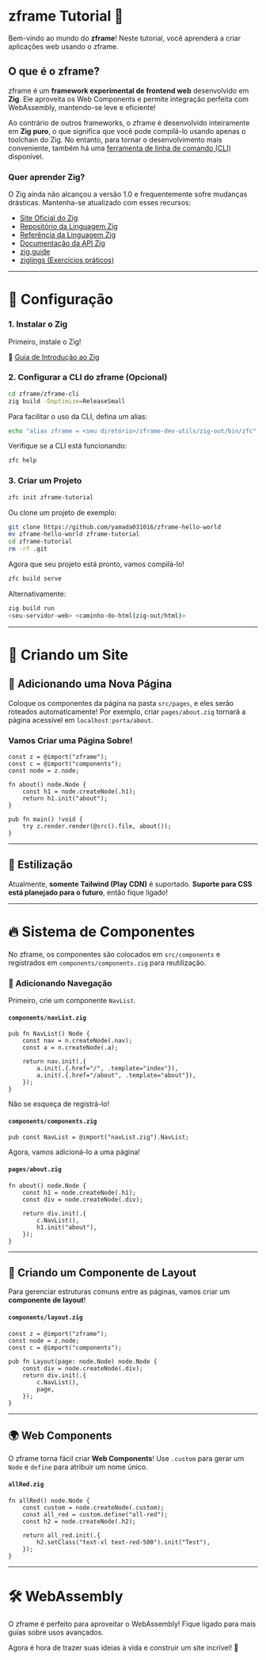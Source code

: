 # zframe Tutorial 🚀

Bem-vindo ao mundo do **zframe**! Neste tutorial, você aprenderá a criar aplicações web usando o zframe.

## O que é o zframe?

zframe é um **framework experimental de frontend web** desenvolvido em **Zig**. Ele aproveita os Web Components e permite integração perfeita com WebAssembly, mantendo-se leve e eficiente!

Ao contrário de outros frameworks, o zframe é desenvolvido inteiramente em **Zig puro**, o que significa que você pode compilá-lo usando apenas o toolchain do Zig. No entanto, para tornar o desenvolvimento mais conveniente, também há uma [ferramenta de linha de comando (CLI)](https://github.com/yamada031016/zframe-dev-utils) disponível.

### Quer aprender Zig?

O Zig ainda não alcançou a versão 1.0 e frequentemente sofre mudanças drásticas. Mantenha-se atualizado com esses recursos:

- [Site Oficial do Zig](https://ziglang.org/ja-JP/)
- [Repositório da Linguagem Zig](https://github.com/ziglang/zig)
- [Referência da Linguagem Zig](https://ziglang.org/documentation/master/)
- [Documentação da API Zig](https://ziglang.org/documentation/master/std/#)
- [zig.guide](https://zig.guide/)
- [ziglings (Exercícios práticos)](https://codeberg.org/ziglings/exercises/)

---

# 🚀 Configuração

### 1. Instalar o Zig
Primeiro, instale o Zig!

🔗 [Guia de Introdução ao Zig](https://ziglang.org/learn/getting-started/)

### 2. Configurar a CLI do zframe (Opcional)

```sh
cd zframe/zframe-cli
zig build -Doptimize=ReleaseSmall
```

Para facilitar o uso da CLI, defina um alias:
```sh
echo "alias zframe = <seu diretório>/zframe-dev-utils/zig-out/bin/zfc" >> ~/.bashrc
```

Verifique se a CLI está funcionando:
```sh
zfc help
```

### 3. Criar um Projeto

```sh
zfc init zframe-tutorial
```

Ou clone um projeto de exemplo:

```sh
git clone https://github.com/yamada031016/zframe-hello-world
mv zframe-hello-world zframe-tutorial
cd zframe-tutorial
rm -rf .git
```

Agora que seu projeto está pronto, vamos compilá-lo!

```sh
zfc build serve
```

Alternativamente:
```sh
zig build run
<seu-servidor-web> <caminho-do-html(zig-out/html)>
```

---

# 🎨 Criando um Site

## 📄 Adicionando uma Nova Página

Coloque os componentes da página na pasta `src/pages`, e eles serão roteados automaticamente! Por exemplo, criar `pages/about.zig` tornará a página acessível em `localhost:porta/about`.

### Vamos Criar uma Página Sobre!

```zig
const z = @import("zframe");
const c = @import("components");
const node = z.node;

fn about() node.Node {
    const h1 = node.createNode(.h1);
    return h1.init("about");
}

pub fn main() !void {
    try z.render.render(@src().file, about());
}
```

---

## 🎨 Estilização

Atualmente, **somente Tailwind (Play CDN)** é suportado.
**Suporte para CSS está planejado para o futuro**, então fique ligado!

---

# 🔥 Sistema de Componentes

No zframe, os componentes são colocados em `src/components` e registrados em `components/components.zig` para reutilização.

### 🔗 Adicionando Navegação

Primeiro, crie um componente `NavList`.

#### `components/navList.zig`
```zig
pub fn NavList() Node {
    const nav = n.createNode(.nav);
    const a = n.createNode(.a);

    return nav.init(.{
        a.init(.{.href="/", .template="index"}),
        a.init(.{.href="/about", .template="about"}),
    });
}
```

Não se esqueça de registrá-lo!

#### `components/components.zig`
```zig
pub const NavList = @import("navList.zig").NavList;
```

Agora, vamos adicioná-lo a uma página!

#### `pages/about.zig`
```zig
fn about() node.Node {
    const h1 = node.createNode(.h1);
    const div = node.createNode(.div);

    return div.init(.{
        c.NavList(),
        h1.init("about"),
    });
}
```

---

## 📌 Criando um Componente de Layout

Para gerenciar estruturas comuns entre as páginas, vamos criar um **componente de layout**!

#### `components/layout.zig`
```zig
const z = @import("zframe");
const node = z.node;
const c = @import("components");

pub fn Layout(page: node.Node) node.Node {
    const div = node.createNode(.div);
    return div.init(.{
        c.NavList(),
        page,
    });
}
```

---

## 🌍 Web Components

O zframe torna fácil criar **Web Components**!
Use `.custom` para gerar um `Node` e `define` para atribuir um nome único.

#### `allRed.zig`
```zig
fn allRed() node.Node {
    const custom = node.createNode(.custom);
    const all_red = custom.define("all-red");
    const h2 = node.createNode(.h2);

    return all_red.init(.{
        h2.setClass("text-xl text-red-500").init("Test"),
    });
}
```

---

# 🛠 WebAssembly

O zframe é perfeito para aproveitar o WebAssembly!
Fique ligado para mais guias sobre usos avançados.

Agora é hora de trazer suas ideias à vida e construir um site incrível! 🚀


